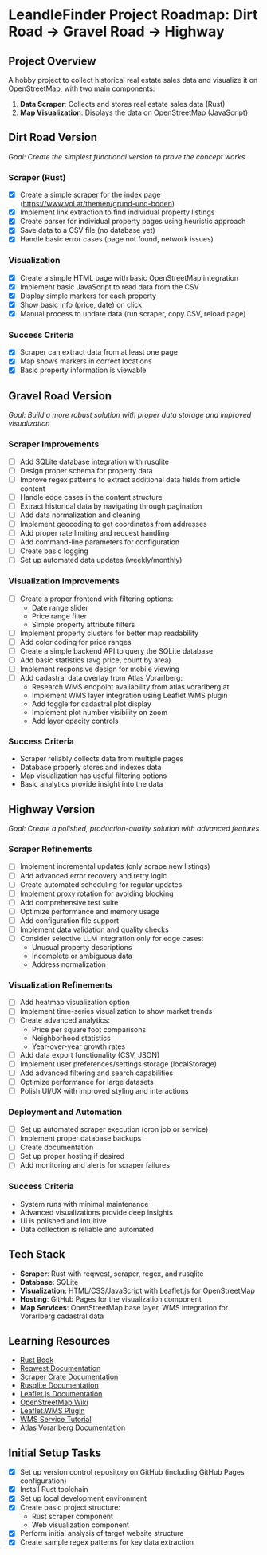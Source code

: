 # LeandleFinder Project Roadmap: Dirt Road → Gravel Road → Highway

## Project Overview
A hobby project to collect historical real estate sales data and visualize it on OpenStreetMap, with two main components:
1. **Data Scraper**: Collects and stores real estate sales data (Rust)
2. **Map Visualization**: Displays the data on OpenStreetMap (JavaScript)

## Dirt Road Version
*Goal: Create the simplest functional version to prove the concept works*

### Scraper (Rust)
- [x] Create a simple scraper for the index page (https://www.vol.at/themen/grund-und-boden)
- [x] Implement link extraction to find individual property listings
- [x] Create parser for individual property pages using heuristic approach
- [x] Save data to a CSV file (no database yet)
- [x] Handle basic error cases (page not found, network issues)

### Visualization
- [x] Create a simple HTML page with basic OpenStreetMap integration
- [x] Implement basic JavaScript to read data from the CSV
- [x] Display simple markers for each property
- [x] Show basic info (price, date) on click
- [x] Manual process to update data (run scraper, copy CSV, reload page)

### Success Criteria
- [x] Scraper can extract data from at least one page
- [x] Map shows markers in correct locations
- [x] Basic property information is viewable

## Gravel Road Version
*Goal: Build a more robust solution with proper data storage and improved visualization*

### Scraper Improvements
- [ ] Add SQLite database integration with rusqlite
- [ ] Design proper schema for property data
- [ ] Improve regex patterns to extract additional data fields from article content
- [ ] Handle edge cases in the content structure
- [ ] Extract historical data by navigating through pagination
- [ ] Add data normalization and cleaning
- [ ] Implement geocoding to get coordinates from addresses
- [ ] Add proper rate limiting and request handling
- [ ] Add command-line parameters for configuration
- [ ] Create basic logging
- [ ] Set up automated data updates (weekly/monthly)

### Visualization Improvements
- [ ] Create a proper frontend with filtering options:
  - Date range slider
  - Price range filter
  - Simple property attribute filters
- [ ] Implement property clusters for better map readability
- [ ] Add color coding for price ranges
- [ ] Create a simple backend API to query the SQLite database
- [ ] Add basic statistics (avg price, count by area)
- [ ] Implement responsive design for mobile viewing
- [ ] Add cadastral data overlay from Atlas Vorarlberg:
  - Research WMS endpoint availability from atlas.vorarlberg.at
  - Implement WMS layer integration using Leaflet.WMS plugin
  - Add toggle for cadastral plot display
  - Implement plot number visibility on zoom
  - Add layer opacity controls

### Success Criteria
- Scraper reliably collects data from multiple pages
- Database properly stores and indexes data
- Map visualization has useful filtering options
- Basic analytics provide insight into the data

## Highway Version
*Goal: Create a polished, production-quality solution with advanced features*

### Scraper Refinements
- [ ] Implement incremental updates (only scrape new listings)
- [ ] Add advanced error recovery and retry logic
- [ ] Create automated scheduling for regular updates
- [ ] Implement proxy rotation for avoiding blocking
- [ ] Add comprehensive test suite
- [ ] Optimize performance and memory usage
- [ ] Add configuration file support
- [ ] Implement data validation and quality checks
- [ ] Consider selective LLM integration only for edge cases:
  - Unusual property descriptions
  - Incomplete or ambiguous data
  - Address normalization

### Visualization Refinements
- [ ] Add heatmap visualization option
- [ ] Implement time-series visualization to show market trends
- [ ] Create advanced analytics:
  - Price per square foot comparisons
  - Neighborhood statistics
  - Year-over-year growth rates
- [ ] Add data export functionality (CSV, JSON)
- [ ] Implement user preferences/settings storage (localStorage)
- [ ] Add advanced filtering and search capabilities
- [ ] Optimize performance for large datasets
- [ ] Polish UI/UX with improved styling and interactions

### Deployment and Automation
- [ ] Set up automated scraper execution (cron job or service)
- [ ] Implement proper database backups
- [ ] Create documentation
- [ ] Set up proper hosting if desired
- [ ] Add monitoring and alerts for scraper failures

### Success Criteria
- System runs with minimal maintenance
- Advanced visualizations provide deep insights
- UI is polished and intuitive
- Data collection is reliable and automated

## Tech Stack
- **Scraper**: Rust with reqwest, scraper, regex, and rusqlite
- **Database**: SQLite
- **Visualization**: HTML/CSS/JavaScript with Leaflet.js for OpenStreetMap
- **Hosting**: GitHub Pages for the visualization component
- **Map Services**: OpenStreetMap base layer, WMS integration for Vorarlberg cadastral data

## Learning Resources
- [Rust Book](https://doc.rust-lang.org/book/)
- [Reqwest Documentation](https://docs.rs/reqwest)
- [Scraper Crate Documentation](https://docs.rs/scraper)
- [Rusqlite Documentation](https://docs.rs/rusqlite)
- [Leaflet.js Documentation](https://leafletjs.com/reference.html)
- [OpenStreetMap Wiki](https://wiki.openstreetmap.org/wiki/Main_Page)
- [Leaflet.WMS Plugin](https://github.com/heigeo/leaflet.wms)
- [WMS Service Tutorial](https://leafletjs.com/examples/wms/wms.html)
- [Atlas Vorarlberg Documentation](https://atlas.vorarlberg.at)

## Initial Setup Tasks
- [x] Set up version control repository on GitHub (including GitHub Pages configuration)
- [x] Install Rust toolchain
- [x] Set up local development environment
- [x] Create basic project structure:
  - Rust scraper component
  - Web visualization component
- [x] Perform initial analysis of target website structure
- [x] Create sample regex patterns for key data extraction
